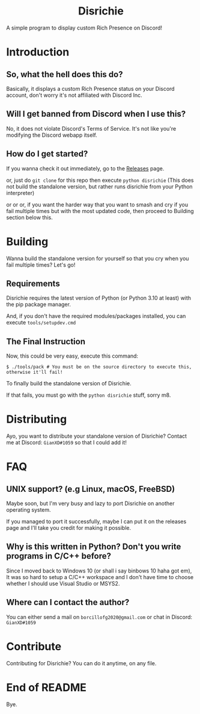 <h1 align="center">Disrichie</h1>

A simple program to display custom Rich Presence on Discord!

# Introduction
## So, what the hell does this do?
Basically, it displays a custom Rich Presence status on your Discord account, don't worry it's not affiliated with Discord Inc.

## Will I get banned from Discord when I use this?
No, it does not violate Discord's Terms of Service. It's not like you're modifying the Discord webapp itself.

## How do I get started?
If you wanna check it out immediately, go to the [Releases](https://github.com/gianxddddd/disrichie/releases) page.

or, just do `git clone` for this repo then execute `python disrichie` (This does not build the standalone version, but rather runs disrichie from your Python interpreter)

or or or, if you want the harder way that you want to smash and cry if you fail multiple times but with the most updated code, then proceed to Building section below this.

# Building
Wanna build the standalone version for yourself so that you cry when you fail multiple times? Let's go!

## Requirements
Disrichie requires the latest version of Python (or Python 3.10 at least) with the pip package manager.

And, if you don't have the required modules/packages installed, you can execute `tools/setupdev.cmd`

## The Final Instruction
Now, this could be very easy, execute this command:

```shell
$ ./tools/pack # You must be on the source directory to execute this, otherwise it'll fail!
```

To finally build the standalone version of Disrichie.

If that fails, you must go with the `python disrichie` stuff, sorry m8.

# Distributing
Ayo, you want to distribute your standalone version of Disrichie? Contact me at Discord: `GianXD#1059` so that I could add it!

# FAQ
## UNIX support? (e.g Linux, macOS, FreeBSD)
Maybe soon, but I'm very busy and lazy to port Disrichie on another operating system.

If you managed to port it successfully, maybe I can put it on the releases page and I'll take you credit for making it possible.

## Why is this written in Python? Don't you write programs in C/C++ before?
Since I moved back to Windows 10 (or shall i say binbows 10 haha got em), It was so hard to setup a C/C++ workspace and I don't have time to choose whether I should use Visual Studio or MSYS2.

## Where can I contact the author?
You can either send a mail on `borcillofg2020@gmail.com` or chat in Discord: `GianXD#1059`

# Contribute
Contributing for Disrichie? You can do it anytime, on any file.

# End of README
Bye.